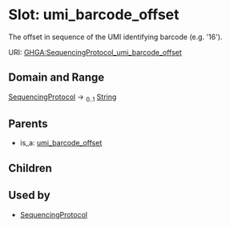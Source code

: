 
# Slot: umi_barcode_offset


The offset in sequence of the UMI identifying barcode (e.g. '16').

URI: [GHGA:SequencingProtocol_umi_barcode_offset](https://w3id.org/GHGA/SequencingProtocol_umi_barcode_offset)


## Domain and Range

[SequencingProtocol](SequencingProtocol.md) &#8594;  <sub>0..1</sub> [String](types/String.md)

## Parents

 *  is_a: [umi_barcode_offset](umi_barcode_offset.md)

## Children


## Used by

 * [SequencingProtocol](SequencingProtocol.md)
